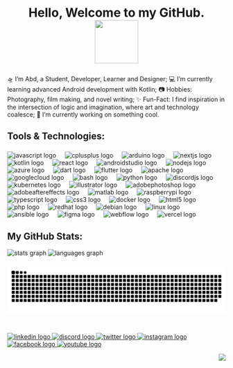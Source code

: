 <h1 align="center">Hello, Welcome to my GitHub. <img src="https://media.discordapp.net/attachments/923878030382891016/1283506340085633126/WAVE_transparent.gif?ex=66e33ded&is=66e1ec6d&hm=4c10b01dfd404e45383800481f1ebbed2ee10fceb0b3258c7b29712c9fb918a5&=&width=100&height=100" width="100" height="100"></h1>
<p align="left">
🛸 I’m Abd, a Student, Developer, Learner and Designer;
💻 I’m currently learning advanced Android development with Kotlin;
📷 Hobbies: Photography, film making, and novel writing;
✨ Fun-Fact: I find inspiration in the intersection of logic and imagination, where art and technology coalesce;
🔭 I’m currently working on something cool.
</p>

###
###

<h2 align="left">Tools & Technologies:</h2>

###

<div align="left">
  <img src="https://skillicons.dev/icons?i=js" height="40" alt="javascript logo"  />
  <img width="12" />
  <img src="https://skillicons.dev/icons?i=cpp" height="40" alt="cplusplus logo"  />
  <img width="12" />
  <img src="https://cdn.jsdelivr.net/gh/devicons/devicon/icons/arduino/arduino-original.svg" height="40" alt="arduino logo"  />
  <img width="12" />
  <img src="https://cdn.jsdelivr.net/gh/devicons/devicon/icons/nextjs/nextjs-original.svg" height="40" alt="nextjs logo"  />
  <img width="12" />
  <img src="https://cdn.jsdelivr.net/gh/devicons/devicon/icons/kotlin/kotlin-original.svg" height="40" alt="kotlin logo"  />
  <img width="12" />
  <img src="https://cdn.jsdelivr.net/gh/devicons/devicon/icons/react/react-original.svg" height="40" alt="react logo"  />
  <img width="12" />
  <img src="https://cdn.jsdelivr.net/gh/devicons/devicon/icons/androidstudio/androidstudio-original.svg" height="40" alt="androidstudio logo"  />
  <img width="12" />
  <img src="https://cdn.jsdelivr.net/gh/devicons/devicon/icons/nodejs/nodejs-original.svg" height="40" alt="nodejs logo"  />
  <img width="12" />
  <img src="https://cdn.jsdelivr.net/gh/devicons/devicon/icons/azure/azure-original.svg" height="40" alt="azure logo"  />
  <img width="12" />
  <img src="https://cdn.jsdelivr.net/gh/devicons/devicon/icons/dart/dart-original.svg" height="40" alt="dart logo"  />
  <img width="12" />
  <img src="https://cdn.jsdelivr.net/gh/devicons/devicon/icons/flutter/flutter-original.svg" height="40" alt="flutter logo"  />
  <img width="12" />
  <img src="https://cdn.jsdelivr.net/gh/devicons/devicon/icons/apache/apache-original.svg" height="40" alt="apache logo"  />
  <img width="12" />
  <img src="https://cdn.jsdelivr.net/gh/devicons/devicon/icons/googlecloud/googlecloud-original.svg" height="40" alt="googlecloud logo"  />
  <img width="12" />
  <img src="https://cdn.jsdelivr.net/gh/devicons/devicon/icons/bash/bash-original.svg" height="40" alt="bash logo"  />
  <img width="12" />
  <img src="https://skillicons.dev/icons?i=py" height="40" alt="python logo"  />
  <img width="12" />
  <img src="https://cdn.jsdelivr.net/gh/devicons/devicon/icons/discordjs/discordjs-original.svg" height="40" alt="discordjs logo"  />
  <img width="12" />
  <img src="https://cdn.jsdelivr.net/gh/devicons/devicon/icons/kubernetes/kubernetes-plain.svg" height="40" alt="kubernetes logo"  />
  <img width="12" />
  <img src="https://cdn.simpleicons.org/adobeillustrator/FF9A00" height="40" alt="illustrator logo"  />
  <img width="12" />
  <img src="https://skillicons.dev/icons?i=ps" height="40" alt="adobephotoshop logo"  />
  <img width="12" />
  <img src="https://skillicons.dev/icons?i=ae" height="40" alt="adobeaftereffects logo"  />
  <img width="12" />
  <img src="https://cdn.jsdelivr.net/gh/devicons/devicon/icons/matlab/matlab-original.svg" height="40" alt="matlab logo"  />
  <img width="12" />
  <img src="https://cdn.jsdelivr.net/gh/devicons/devicon/icons/raspberrypi/raspberrypi-original.svg" height="40" alt="raspberrypi logo"  />
  <img width="12" />
  <img src="https://skillicons.dev/icons?i=ts" height="40" alt="typescript logo"  />
  <img width="12" />
  <img src="https://cdn.jsdelivr.net/gh/devicons/devicon/icons/css3/css3-original.svg" height="40" alt="css3 logo"  />
  <img width="12" />
  <img src="https://cdn.jsdelivr.net/gh/devicons/devicon/icons/docker/docker-original.svg" height="40" alt="docker logo"  />
  <img width="12" />
  <img src="https://cdn.jsdelivr.net/gh/devicons/devicon/icons/html5/html5-original.svg" height="40" alt="html5 logo"  />
  <img width="12" />
  <img src="https://cdn.jsdelivr.net/gh/devicons/devicon/icons/php/php-original.svg" height="40" alt="php logo"  />
  <img width="12" />
  <img src="https://cdn.simpleicons.org/redhat/EE0000" height="40" alt="redhat logo"  />
  <img width="12" />
  <img src="https://cdn.jsdelivr.net/gh/devicons/devicon/icons/debian/debian-original.svg" height="40" alt="debian logo"  />
  <img width="12" />
  <img src="https://cdn.jsdelivr.net/gh/devicons/devicon/icons/linux/linux-original.svg" height="40" alt="linux logo"  />
  <img width="12" />
  <img src="https://cdn.jsdelivr.net/gh/devicons/devicon/icons/ansible/ansible-original.svg" height="40" alt="ansible logo"  />
  <img width="12" />
  <img src="https://cdn.jsdelivr.net/gh/devicons/devicon/icons/figma/figma-original.svg" height="40" alt="figma logo"  />
  <img width="12" />
  <img src="https://skillicons.dev/icons?i=webflow" height="40" alt="webflow logo"  />
  <img width="12" />
  <img src="https://skillicons.dev/icons?i=vercel" height="40" alt="vercel logo"  />
</div>

###
  <h2 align="left">My GitHub Stats:</h2>
<div align="left">
  <img src="https://github-readme-stats.vercel.app/api?username=iabdr&hide_title=true&hide_rank=false&show_icons=true&include_all_commits=true&count_private=true&disable_animations=false&theme=react&locale=en&hide_border=true&order=1" height="150" alt="stats graph"  />
  <img src="https://github-readme-stats.vercel.app/api/top-langs?username=iabdr&locale=en&hide_title=false&layout=compact&card_width=320&langs_count=5&theme=react&hide_border=true&order=2" height="150" alt="languages graph"  />
</div>

###

<img src="https://raw.githubusercontent.com/iabdr/iabdr/output/snake.svg" alt="Snake animation" />

<!--
### Dev Quote
![](https://quotes-github-readme.vercel.app/api?type=horizontal&theme=tokyonight) -->

###

<br clear="both">

<div align="left">
  <a href="http://linkedin.com/in/abdink" target="_blank">
    <img src="https://raw.githubusercontent.com/maurodesouza/profile-readme-generator/master/src/assets/icons/social/linkedin/default.svg" width="33" height="23" alt="linkedin logo"  />
  </a>
  <a href="https://discord.gg/kNqvhAQAKE" target="_blank">
    <img src="https://raw.githubusercontent.com/maurodesouza/profile-readme-generator/master/src/assets/icons/social/discord/default.svg" width="33" height="23" alt="discord logo"  />
  </a>
  <a href="https://twitter.com/abdrajax" target="_blank">
    <img src="https://raw.githubusercontent.com/maurodesouza/profile-readme-generator/master/src/assets/icons/social/twitter/default.svg" width="33" height="23" alt="twitter logo"  />
  </a>
  <a href="https://www.instagram.com/abd.ink" target="_blank">
    <img src="https://raw.githubusercontent.com/maurodesouza/profile-readme-generator/master/src/assets/icons/social/instagram/default.svg" width="33" height="23" alt="instagram logo"  />
  </a>
  <a href="https://www.facebook.com/iabdraja" target="_blank">
    <img src="https://raw.githubusercontent.com/maurodesouza/profile-readme-generator/master/src/assets/icons/social/facebook/default.svg" width="33" height="23" alt="facebook logo"  />
  </a>
  <a href="https://www.youtube.com/@rabdink?sub_confirmation=1" target="_blank">
    <img src="https://raw.githubusercontent.com/maurodesouza/profile-readme-generator/master/src/assets/icons/social/youtube/default.svg" width="33" height="23" alt="youtube logo"  />
  </a>
  
  <div align="right">

[![](https://visitcount.itsvg.in/api?id=iabdr&icon=10&color=0)](https://visitcount.itsvg.in)
  </div>
</div>

###
